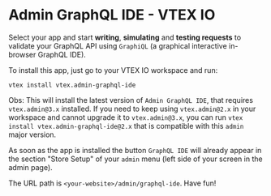   # Admin GraphQL IDE - VTEX IO

  Select your app and start **writing**, **simulating** and **testing requests** to validate your GraphQL API using `GraphiQL` (a graphical interactive in-browser GraphQL IDE).

  To install this app, just go to your VTEX IO workspace and run:
  
  ```
  vtex install vtex.admin-graphql-ide
  ```
  
  Obs: This will install the latest version of `Admin GraphQL IDE`, that requires `vtex.admin@3.x` installed. If you need to keep using `vtex.admin@2.x` in your workspace and cannot upgrade it to `vtex.admin@3.x`, you can run `vtex install vtex.admin-graphql-ide@2.x` that is compatible with this `admin` major version.

  As soon as the app is installed the button `GraphQL IDE` will already appear in the section "Store Setup" of your `admin` menu (left side of your screen in the admin page).
  
  The URL path is `<your-website>/admin/graphql-ide`. Have fun!